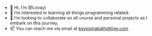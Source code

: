 - 👋 Hi, I’m @Lovayi
- 👀 I’m interested in learning all things programming related.
- 💞️ I’m looking to collaborate on all course and personal projects as I embark on this journey.
- 📫 You can reach me via email at kevinphakathi@live.com

<!---
Lovayi/Lovayi is a ✨ special ✨ repository because its `README.md` (this file) appears on your GitHub profile.
You can click the Preview link to take a look at your changes.
--->
